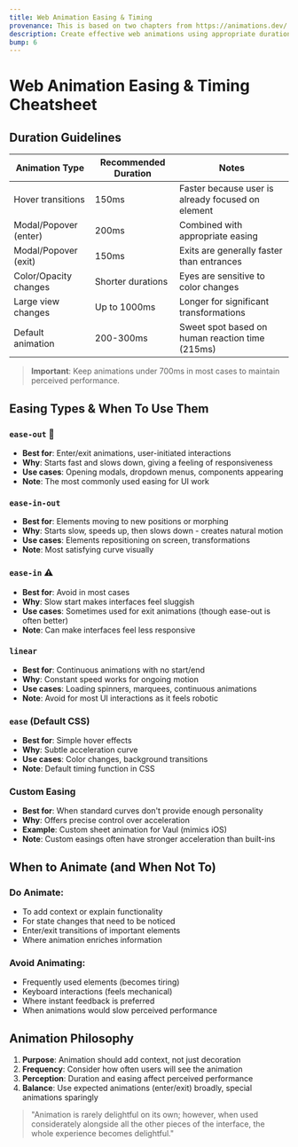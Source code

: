 ```yaml
---
title: Web Animation Easing & Timing
provenance: This is based on two chapters from https://animations.dev/
description: Create effective web animations using appropriate duration and easing functions for different UI interactions
bump: 6
---
```

# Web Animation Easing & Timing Cheatsheet

## Duration Guidelines

| Animation Type | Recommended Duration | Notes |
|----------------|---------------------|-------|
| Hover transitions | 150ms | Faster because user is already focused on element |
| Modal/Popover (enter) | 200ms | Combined with appropriate easing |
| Modal/Popover (exit) | 150ms | Exits are generally faster than entrances |
| Color/Opacity changes | Shorter durations | Eyes are sensitive to color changes |
| Large view changes | Up to 1000ms | Longer for significant transformations |
| Default animation | 200-300ms | Sweet spot based on human reaction time (215ms) |

> **Important**: Keep animations under 700ms in most cases to maintain perceived performance.

## Easing Types & When To Use Them

### `ease-out` 🌟
- **Best for**: Enter/exit animations, user-initiated interactions
- **Why**: Starts fast and slows down, giving a feeling of responsiveness
- **Use cases**: Opening modals, dropdown menus, components appearing
- **Note**: The most commonly used easing for UI work

### `ease-in-out`
- **Best for**: Elements moving to new positions or morphing
- **Why**: Starts slow, speeds up, then slows down - creates natural motion
- **Use cases**: Elements repositioning on screen, transformations
- **Note**: Most satisfying curve visually

### `ease-in` ⚠️
- **Best for**: Avoid in most cases
- **Why**: Slow start makes interfaces feel sluggish
- **Use cases**: Sometimes used for exit animations (though ease-out is often better)
- **Note**: Can make interfaces feel less responsive

### `linear`
- **Best for**: Continuous animations with no start/end
- **Why**: Constant speed works for ongoing motion
- **Use cases**: Loading spinners, marquees, continuous animations
- **Note**: Avoid for most UI interactions as it feels robotic

### `ease` (Default CSS)
- **Best for**: Simple hover effects
- **Why**: Subtle acceleration curve
- **Use cases**: Color changes, background transitions
- **Note**: Default timing function in CSS

### Custom Easing
- **Best for**: When standard curves don't provide enough personality
- **Why**: Offers precise control over acceleration
- **Example**: Custom sheet animation for Vaul (mimics iOS)
- **Note**: Custom easings often have stronger acceleration than built-ins

## When to Animate (and When Not To)

### Do Animate:
- To add context or explain functionality
- For state changes that need to be noticed
- Enter/exit transitions of important elements
- Where animation enriches information

### Avoid Animating:
- Frequently used elements (becomes tiring)
- Keyboard interactions (feels mechanical)
- Where instant feedback is preferred
- When animations would slow perceived performance

## Animation Philosophy

1. **Purpose**: Animation should add context, not just decoration
2. **Frequency**: Consider how often users will see the animation
3. **Perception**: Duration and easing affect perceived performance
4. **Balance**: Use expected animations (enter/exit) broadly, special animations sparingly

> "Animation is rarely delightful on its own; however, when used considerately alongside all the other pieces of the interface, the whole experience becomes delightful."